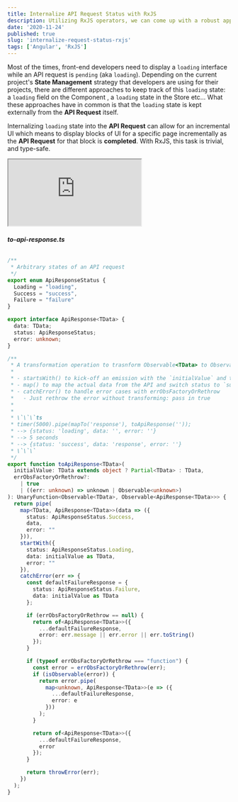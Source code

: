 ```yaml
---
title: Internalize API Request Status with RxJS 
description: Utilizing RxJS operators, we can come up with a robust approach to handle API request states.
date: '2020-11-24'
published: true
slug: 'internalize-request-status-rxjs'
tags: ['Angular', 'RxJS']
---
```


Most of the times, front-end developers need to display a `loading` interface while an API request is `pending` (aka
 `loading`). Depending on the current project's **State Management** strategy that developers are using for their
  projects, there are different approaches to keep track of this `loading` state: a `loading` field on the Component
  , a `loading` state in the Store etc... What these approaches have in common is that the `loading` state is kept
   externally from the **API Request** itself.

Internalizing `loading` state into the **API Request** can allow for an incremental UI which means to display blocks of UI
 for a specific page incrementally as the **API Request** for that block is **completed**. With RxJS, this task is
  trivial, and type-safe.
  
<iframe src="https://stackblitz.com/edit/rxjs-to-api-response-operator?ctl=1&embed=1&file=index.ts&hideExplorer=1&view=preview"></iframe>

###### **to-api-response.ts**
```ts
/**
 * Arbitrary states of an API request
 */
export enum ApiResponseStatus {
  Loading = "loading",
  Success = "success",
  Failure = "failure"
}

export interface ApiResponse<TData> {
  data: TData;
  status: ApiResponseStatus;
  error: unknown;
}

/**
 * A transformation operation to trasnform Observable<TData> to Observable<ApiResponse<TData>>
 *
 * - startsWith() to kick-off an emission with the `initialValue` and the status of `loading`.
 * - map() to map the actual data from the API and switch status to `success`
 * - catchError() to handle error cases with errObsFactoryOrRethrow
 *   - Just rethrow the error without transforming: pass in true
 *
 *
 * \`\`\`ts
 * timer(5000).pipe(mapTo('response'), toApiResponse(''));
 * --> {status: 'loading', data: '', error: ''}
 * --> 5 seconds
 * --> {status: 'success', data: 'response', error: ''}
 * \`\`\`
 */
export function toApiResponse<TData>(
  initialValue: TData extends object ? Partial<TData> : TData,
  errObsFactoryOrRethrow?:
    | true
    | ((err: unknown) => unknown | Observable<unknown>)
): UnaryFunction<Observable<TData>, Observable<ApiResponse<TData>>> {
  return pipe(
    map<TData, ApiResponse<TData>>(data => ({
      status: ApiResponseStatus.Success,
      data,
      error: ""
    })),
    startWith({
      status: ApiResponseStatus.Loading,
      data: initialValue as TData,
      error: ""
    }),
    catchError(err => {
      const defaultFailureResponse = {
        status: ApiResponseStatus.Failure,
        data: initialValue as TData
      };

      if (errObsFactoryOrRethrow == null) {
        return of<ApiResponse<TData>>({
          ...defaultFailureResponse,
          error: err.message || err.error || err.toString()
        });
      }

      if (typeof errObsFactoryOrRethrow === "function") {
        const error = errObsFactoryOrRethrow(err);
        if (isObservable(error)) {
          return error.pipe(
            map<unknown, ApiResponse<TData>>(e => ({
              ...defaultFailureResponse,
              error: e
            }))
          );
        }

        return of<ApiResponse<TData>>({
          ...defaultFailureResponse,
          error
        });
      }

      return throwError(err);
    })
  );
}
```    
